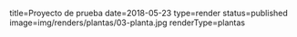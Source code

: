 title=Proyecto de prueba
date=2018-05-23
type=render
status=published
image=img/renders/plantas/03-planta.jpg
renderType=plantas
~~~~~~